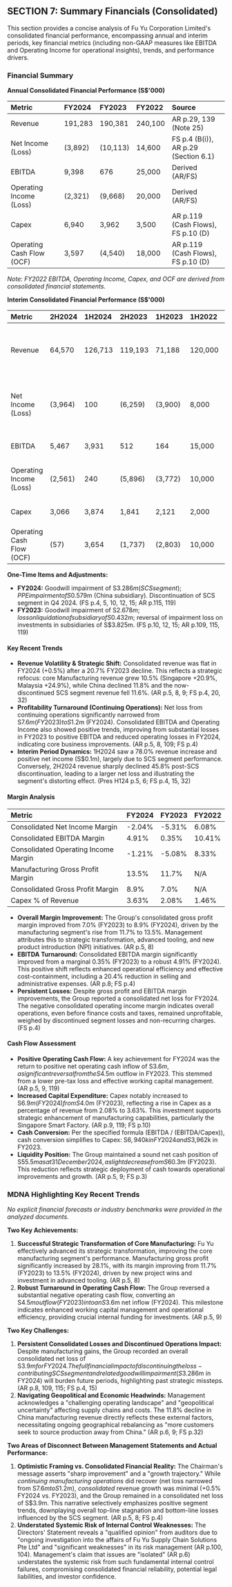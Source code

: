 ## SECTION 7: Summary Financials (Consolidated)

This section provides a concise analysis of Fu Yu Corporation Limited's consolidated financial performance, encompassing annual and interim periods, key financial metrics (including non-GAAP measures like EBITDA and Operating Income for operational insights), trends, and performance drivers.

### Financial Summary

**Annual Consolidated Financial Performance (S$'000)**

| Metric                    | FY2024        | FY2023        | FY2022        | Source                                      |
| :------------------------ | :------------ | :------------ | :------------ | :------------------------------------------ |
| Revenue                   | 191,283       | 190,381       | 240,100       | AR p.29, 139 (Note 25)                      |
| Net Income (Loss)         | (3,892)       | (10,113)      | 14,600        | FS p.4 (B(i)), AR p.29 (Section 6.1)        |
| EBITDA                    | 9,398         | 676           | 25,000        | Derived (AR/FS)                             |
| Operating Income (Loss)   | (2,321)       | (9,668)       | 20,000        | Derived (AR/FS)                             |
| Capex                     | 6,940         | 3,962         | 3,500         | AR p.119 (Cash Flows), FS p.10 (D)          |
| Operating Cash Flow (OCF) | 3,597         | (4,540)       | 18,000        | AR p.119 (Cash Flows), FS p.10 (D)          |

*Note: FY2022 EBITDA, Operating Income, Capex, and OCF are derived from consolidated financial statements.*

**Interim Consolidated Financial Performance (S$'000)**

| Metric                    | 2H2024        | 1H2024        | 2H2023        | 1H2023        | 1H2022        | Source                                   |
| :------------------------ | :------------ | :------------ | :------------ | :------------ | :------------ | :--------------------------------------- |
| Revenue                   | 64,570        | 126,713       | 119,193       | 71,188        | 120,000       | FS p.4 (B(i)), Pres H124 p.5 (Review)    |
| Net Income (Loss)         | (3,964)       | 100           | (6,259)       | (3,900)       | 8,000         | FS p.4 (B(i)), Pres H124 p.6 (Review)    |
| EBITDA                    | 5,467         | 3,931         | 512           | 164           | 15,000        | Derived (FS p.10 (D))                    |
| Operating Income (Loss)   | (2,561)       | 240           | (5,896)       | (3,772)       | 10,000        | Derived (FS p.4 (B(i)), 10 (D))          |
| Capex                     | 3,066         | 3,874         | 1,841         | 2,121         | 2,000         | Derived (FS p.10 (D))                    |
| Operating Cash Flow (OCF) | (57)          | 3,654         | (1,737)       | (2,803)       | 10,000        | FS p.10 (D)                              |

**One-Time Items and Adjustments:**
*   **FY2024:** Goodwill impairment of S$3.286m (SCS segment); PPE impairment of S$0.579m (China subsidiary). Discontinuation of SCS segment in Q4 2024. (FS p.4, 5, 10, 12, 15; AR p.115, 119)
*   **FY2023:** Goodwill impairment of S$2.678m; loss on liquidation of subsidiary of S$0.432m; reversal of impairment loss on investments in subsidiaries of S$3.825m. (FS p.10, 12, 15; AR p.109, 115, 119)

#### Key Recent Trends

*   **Revenue Volatility & Strategic Shift:** Consolidated revenue was flat in FY2024 (+0.5%) after a 20.7% FY2023 decline. This reflects a strategic refocus: core Manufacturing revenue grew 10.5% (Singapore +20.9%, Malaysia +24.9%), while China declined 11.8% and the now-discontinued SCS segment revenue fell 11.6%. (AR p.5, 8, 9; FS p.4, 20, 32)
*   **Profitability Turnaround (Continuing Operations):** Net loss from continuing operations significantly narrowed from S$7.6m (FY2023) to S$1.2m (FY2024). Consolidated EBITDA and Operating Income also showed positive trends, improving from substantial losses in FY2023 to positive EBITDA and reduced operating losses in FY2024, indicating core business improvements. (AR p.5, 8, 109; FS p.4)
*   **Interim Period Dynamics:** 1H2024 saw a 78.0% revenue increase and positive net income (S$0.1m), largely due to SCS segment performance. Conversely, 2H2024 revenue sharply declined 45.8% post-SCS discontinuation, leading to a larger net loss and illustrating the segment's distorting effect. (Pres H124 p.5, 6; FS p.4, 15, 32)

#### Margin Analysis

| Metric                         | FY2024   | FY2023   | FY2022   |
| :----------------------------- | :------- | :------- | :------- |
| Consolidated Net Income Margin | -2.04%   | -5.31%   | 6.08%    |
| Consolidated EBITDA Margin     | 4.91%    | 0.35%    | 10.41%   |
| Consolidated Operating Income Margin | -1.21%   | -5.08%   | 8.33%    |
| Manufacturing Gross Profit Margin | 13.5%    | 11.7%    | N/A      |
| Consolidated Gross Profit Margin | 8.9%     | 7.0%     | N/A      |
| Capex % of Revenue             | 3.63%    | 2.08%    | 1.46%    |

*   **Overall Margin Improvement:** The Group's consolidated gross profit margin improved from 7.0% (FY2023) to 8.9% (FY2024), driven by the manufacturing segment's rise from 11.7% to 13.5%. Management attributes this to strategic transformation, advanced tooling, and new product introduction (NPI) initiatives. (AR p.5, 8)
*   **EBITDA Turnaround:** Consolidated EBITDA margin significantly improved from a marginal 0.35% (FY2023) to a robust 4.91% (FY2024). This positive shift reflects enhanced operational efficiency and effective cost-containment, including a 20.4% reduction in selling and administrative expenses. (AR p.8; FS p.4)
*   **Persistent Losses:** Despite gross profit and EBITDA margin improvements, the Group reported a consolidated net loss for FY2024. The negative consolidated operating income margin indicates overall operations, even before finance costs and taxes, remained unprofitable, weighed by discontinued segment losses and non-recurring charges. (FS p.4)

#### Cash Flow Assessment

*   **Positive Operating Cash Flow:** A key achievement for FY2024 was the return to positive net operating cash inflow of S$3.6m, a significant reversal from the S$4.5m outflow in FY2023. This stemmed from a lower pre-tax loss and effective working capital management. (AR p.5, 9, 119)
*   **Increased Capital Expenditure:** Capex notably increased to S$6.9m (FY2024) from S$4.0m (FY2023), reflecting a rise in Capex as a percentage of revenue from 2.08% to 3.63%. This investment supports strategic enhancement of manufacturing capabilities, particularly the Singapore Smart Factory. (AR p.9, 119; FS p.10)
*   **Cash Conversion:** Per the specified formula (EBITDA / (EBITDA/Capex)), cash conversion simplifies to Capex: S$6,940k in FY2024 and S$3,962k in FY2023.
*   **Liquidity Position:** The Group maintained a sound net cash position of S$55.5m as at 31 December 2024, a slight decrease from S$60.3m (FY2023). This reduction reflects strategic deployment of cash towards operational improvements and growth. (AR p.5, 9; FS p.3)

### MDNA Highlighting Key Recent Trends

*No explicit financial forecasts or industry benchmarks were provided in the analyzed documents.*

**Two Key Achievements:**

1.  **Successful Strategic Transformation of Core Manufacturing:** Fu Yu effectively advanced its strategic transformation, improving the core manufacturing segment's performance. Manufacturing gross profit significantly increased by 28.1%, with its margin improving from 11.7% (FY2023) to 13.5% (FY2024), driven by new project wins and investment in advanced tooling. (AR p.5, 8)
2.  **Robust Turnaround in Operating Cash Flow:** The Group reversed a substantial negative operating cash flow, converting an S$4.5m outflow (FY2023) into an S$3.6m net inflow (FY2024). This milestone indicates enhanced working capital management and operational efficiency, providing crucial internal funding for investments. (AR p.5, 9)

**Two Key Challenges:**

1.  **Persistent Consolidated Losses and Discontinued Operations Impact:** Despite manufacturing gains, the Group recorded an overall consolidated net loss of S$3.9m for FY2024. The full financial impact of discontinuing the loss-contributing SCS segment and related goodwill impairment (S$3.286m in FY2024) will burden future periods, highlighting past strategic missteps. (AR p.8, 109, 115; FS p.4, 15)
2.  **Navigating Geopolitical and Economic Headwinds:** Management acknowledges a "challenging operating landscape" and "geopolitical uncertainty" affecting supply chains and costs. The 11.8% decline in China manufacturing revenue directly reflects these external factors, necessitating ongoing geographical rebalancing as "more customers seek to source production away from China." (AR p.6, 9; FS p.32)

**Two Areas of Disconnect Between Management Statements and Actual Performance:**

1.  **Optimistic Framing vs. Consolidated Financial Reality:** The Chairman's message asserts "sharp improvement" and a "growth trajectory." While *continuing manufacturing operations* did recover (net loss narrowed from S$7.6m to S$1.2m), *consolidated* revenue growth was minimal (+0.5% FY2024 vs. FY2023), and the Group remained in a consolidated net loss of S$3.9m. This narrative selectively emphasizes positive segment trends, downplaying overall top-line stagnation and bottom-line losses influenced by the SCS segment. (AR p.5, 8; FS p.4)
2.  **Understated Systemic Risk of Internal Control Weaknesses:** The Directors' Statement reveals a "qualified opinion" from auditors due to "ongoing investigation into the affairs of Fu Yu Supply Chain Solutions Pte Ltd" and "significant weaknesses" in its risk management (AR p.100, 104). Management's claim that issues are "isolated" (AR p.6) understates the systemic risk from such fundamental internal control failures, compromising consolidated financial reliability, potential legal liabilities, and investor confidence.